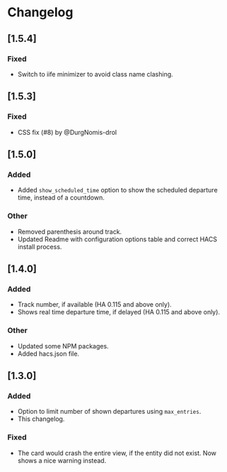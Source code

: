# Changelog

## [1.5.4]
### Fixed
- Switch to iife minimizer to avoid class name clashing.

## [1.5.3]
### Fixed
- CSS fix (#8) by @DurgNomis-drol

## [1.5.0]
### Added
- Added `show_scheduled_time` option to show the scheduled departure time, instead of a countdown.

### Other
- Removed parenthesis around track.
- Updated Readme with configuration options table and correct HACS install process.

## [1.4.0]
### Added
- Track number, if available (HA 0.115 and above only).
- Shows real time departure time, if delayed (HA 0.115 and above only).

### Other
- Updated some NPM packages.
- Added hacs.json file.

## [1.3.0]
### Added
- Option to limit number of shown departures using `max_entries`.
- This changelog.

### Fixed
- The card would crash the entire view, if the entity did not exist. Now shows a nice warning instead.
